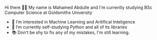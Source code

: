 Hi there 👋🏾
My name is Mahamed Abdulle and I'm currently studying BSc Computer Science at Goldsmiths University
- 👀 I’m interested in Machine Learning and Aritifical Inteligence
- 🌱 I’m currently self-studying Python and all of its libraries
- 📚 Don't be shy to fix any of my mistakes, I'm still learning.

<!---
mahamed-abdulle/mahamed-abdulle is a ✨ special ✨ repository because its `README.md` (this file) appears on your GitHub profile.
You can click the Preview link to take a look at your changes.
--->
